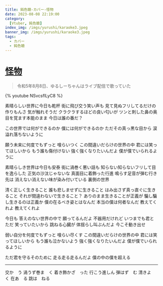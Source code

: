 ```yaml
---
title: 鈍色聴-カバー-怪物
date: 2023-08-08 22:19:00
category:
  [Vtuber, 鈍色聴]
index_img: /imgs/yurushi/karaoke3.jpeg
banner_img: /imgs/yurushi/karaoke3.jpeg
tags:
  - カバー
  - 鈍色聴
---
```


<script src='/js/diy/resize-ifram.js'></script>

# [怪物](https://www.youtube.com/watch?v=dy90tA3TT1c&t=0s)

> 令和5年8月8日、ゆるしーちゃんはライブ配信で歌っていた

{% youtube NSvcsflLyC8 %}

素晴らしい世界に今日も乾杯
街に飛び交う笑い声も
見て見ぬフリしてるだけの作りもんさ
気が触れそうだ
クラクラするほどの良い匂いが
ツンと刺した鼻の奥
目を覚ます本能のまま
今日は誰の番だ？

この世界では何ができるのか
僕には何ができるのか
ただその真っ黒な目から
涙溢れ落ちないように

願う未来に何度でもずっと
喰らいつく
この間違いだらけの世界の中
君には笑ってほしいから
もう誰も傷付けない
強く強くなりたいんだよ
僕が僕でいられるように

素晴らしき世界は今日も安泰
街に渦巻く悪い話も
知らない知らないフリして目を逸らした
正気の沙汰じゃないな
真面目に着飾った行進
鳴らす足音が弾む行き先は
消えない消えない味が染み付いている
裏側の世界

清く正しく生きること
誰も悲しませずに生きること
はみ出さず真っ直ぐに生きること
それが間違わないで生きること？
ありのまま生きることが正義が
騙し騙し生きるのは正義か
僕の在るべき姿とはなんだ
本当の僕は何者なんだ
教えてくれよ
教えてくれよ

今日も
答えのない世界の中で
願ってるんだよ
不器用だけれど
いつまでも君とただ
笑っていたいから
跳ねる心臓が
体揺らし叫ぶんだよ
今こそ動き出せ

弱い自分を何度でもずっと
喰らい尽くす
この間違いだらけの世界の中
君には笑ってほしいから
もう誰も泣かないよう
強く強くなりたいんだよ
僕が僕でいられるように

ただ君を守るそのために
走る走る走るんだよ
僕の中の僕を超える

- - -

交か　う
渦うず巻ま　く
着き飾かざ　った
行こう進しん
弾はず　む
清きよ　く
在あ　る
跳は　ねる
